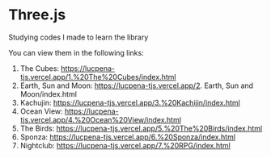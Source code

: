 # Three.js
Studying codes I made to learn the library

You can view them in the following links:

1. The Cubes: https://lucpena-tjs.vercel.app/1.%20The%20Cubes/index.html
2. Earth, Sun and Moon: https://lucpena-tjs.vercel.app/2. Earth, Sun and Moon/index.html
3. Kachujin: https://lucpena-tjs.vercel.app/3.%20Kachijin/index.html
4. Ocean View: https://lucpena-tjs.vercel.app/4.%20Ocean%20View/index.html
5. The Birds: https://lucpena-tjs.vercel.app/5.%20The%20Birds/index.html
6. Sponza: https://lucpena-tjs.vercel.app/6.%20Sponza/index.html
7. Nightclub: https://lucpena-tjs.vercel.app/7.%20RPG/index.html

